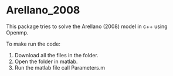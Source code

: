 # Arellano_2008

This package tries to solve the Arellano (2008) model in c++ using Openmp.

To make run the code:

1. Download all the files in the folder.
2. Open the folder in matlab.
3. Run the matlab file call Parameters.m

